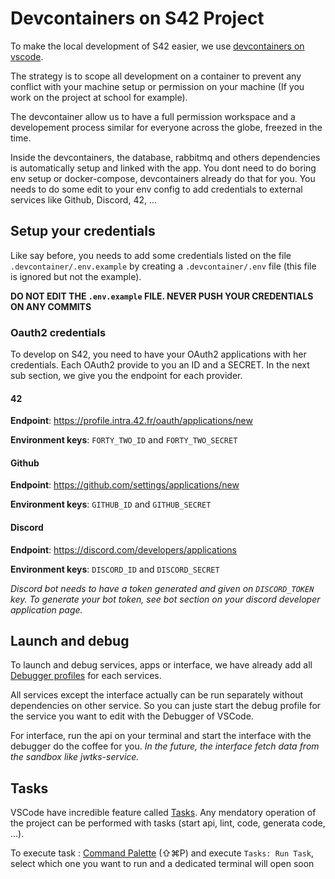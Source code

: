 # Devcontainers on S42 Project

To make the local development of S42 easier, we use [devcontainers on vscode](https://code.visualstudio.com/docs/remote/containers).

The strategy is to scope all development on a container to prevent any conflict with your machine setup or permission on your machine (If you work on the project at school for example).

The devcontainer allow us to have a full permission workspace and a developement process similar for everyone across the globe, freezed in the time.

Inside the devcontainers, the database, rabbitmq and others dependencies is automatically setup and linked with the app. You dont need to do boring env setup or docker-compose, devcontainers already do that for you. You needs to do some edit to your env config to add credentials to external services like Github, Discord, 42, ...

## Setup your credentials

Like say before, you needs to add some credentials listed on the file `.devcontainer/.env.example` by creating a `.devcontainer/.env` file (this file is ignored but not the example).

**DO NOT EDIT THE `.env.example` FILE. NEVER PUSH YOUR CREDENTIALS ON ANY COMMITS**

### Oauth2 credentials

To develop on S42, you need to have your OAuth2 applications with her credentials. Each OAuth2 provide to you an ID and a SECRET. In the next sub section, we give you the endpoint for each provider.

#### 42

**Endpoint**: https://profile.intra.42.fr/oauth/applications/new

**Environment keys**: `FORTY_TWO_ID` and `FORTY_TWO_SECRET`

#### Github

**Endpoint**: https://github.com/settings/applications/new

**Environment keys**: `GITHUB_ID` and `GITHUB_SECRET`

#### Discord

**Endpoint**: https://discord.com/developers/applications

**Environment keys**: `DISCORD_ID` and `DISCORD_SECRET`

_Discord bot needs to have a token generated and given on `DISCORD_TOKEN` key. To generate your bot token, see bot section on your discord developer application page._

## Launch and debug

To launch and debug services, apps or interface, we have already add all [Debugger profiles](https://code.visualstudio.com/docs/editor/debugging) for each services.

All services except the interface actually can be run separately without dependencies on other service. So you can juste start the debug profile for the service you want to edit with the Debugger of VSCode.

For interface, run the api on your terminal and start the interface with the debugger do the coffee for you. _In the future, the interface fetch data from the sandbox like jwtks-service._

## Tasks

VSCode have incredible feature called [Tasks](https://code.visualstudio.com/docs/editor/tasks). Any mendatory operation of the project can be performed with tasks (start api, lint, code, generata code, ...).

To execute task : [Command Palette](https://code.visualstudio.com/docs/getstarted/userinterface#_command-palette) (⇧⌘P) and execute `Tasks: Run Task`, select which one you want to run and a dedicated terminal will open soon
